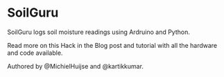 SoilGuru
========

SoilGuru logs soil moisture readings using Ardruino and Python.

Read more on this Hack in the Blog post and tutorial with all the hardware and code available.

Authored by @MichielHuijse and @kartikkumar.

